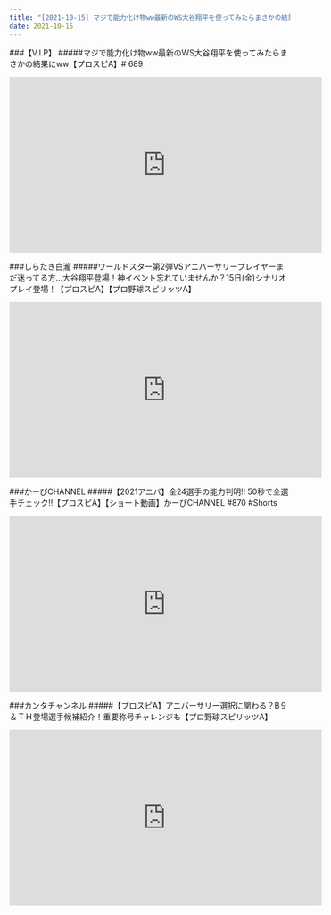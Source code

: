```yaml
---
title: "[2021-10-15] マジで能力化け物ww最新のWS大谷翔平を使ってみたらまさかの結果にww【プロスピA】# 689 他"
date: 2021-10-15
---
```

###【V.I.P】
#####マジで能力化け物ww最新のWS大谷翔平を使ってみたらまさかの結果にww【プロスピA】# 689
<iframe width="560" height="315" src="https://www.youtube.com/embed/zQuWhT3Zrg4" frameborder="0" allow="accelerometer; autoplay; clipboard-write; encrypted-media; gyroscope; picture-in-picture" allowfullscreen></iframe>

###しらたき白瀧
#####ワールドスター第2弾VSアニバーサリープレイヤーまだ迷ってる方…大谷翔平登場！神イベント忘れていませんか？15日(金)シナリオプレイ登場！【プロスピA】【プロ野球スピリッツA】
<iframe width="560" height="315" src="https://www.youtube.com/embed/pYblLl7SZ5k" frameborder="0" allow="accelerometer; autoplay; clipboard-write; encrypted-media; gyroscope; picture-in-picture" allowfullscreen></iframe>

###かーぴCHANNEL
#####【2021アニバ】全24選手の能力判明!! 50秒で全選手チェック!!【プロスピA】【ショート動画】かーぴCHANNEL #870 #Shorts
<iframe width="560" height="315" src="https://www.youtube.com/embed/53rQt2qZAHg" frameborder="0" allow="accelerometer; autoplay; clipboard-write; encrypted-media; gyroscope; picture-in-picture" allowfullscreen></iframe>

###カンタチャンネル
#####【プロスピA】アニバーサリー選択に関わる？B９＆ＴＨ登場選手候補紹介！重要称号チャレンジも【プロ野球スピリッツA】
<iframe width="560" height="315" src="https://www.youtube.com/embed/ii0IfgHSP8c" frameborder="0" allow="accelerometer; autoplay; clipboard-write; encrypted-media; gyroscope; picture-in-picture" allowfullscreen></iframe>

